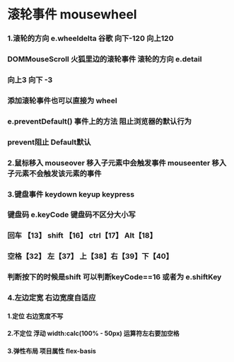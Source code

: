 #          滚轮事件    mousewheel

### 1.滚轮的方向   e.wheeldelta   谷歌   向下-120  向上120

### DOMMouseScroll  火狐里边的滚轮事件      滚轮的方向  e.detail  

### 向上3  向下 -3

### 添加滚轮事件也可以直接为   wheel

### e.preventDefault()   事件上的方法  阻止浏览器的默认行为

### prevent阻止    Default默认  

### 2.鼠标移入  mouseover 移入子元素中会触发事件    mouseenter  移入子元素不会触发该元素的事件

### 3.键盘事件   keydown    keyup  keypress

### 键盘码   e.keyCode    键盘码不区分大小写    

###  回车   【13】    shift 【16】 ctrl【17】  Alt【18】

### 空格【32】      左【37】  上【38】右【39】下【40】

### 判断按下的时候是shift   可以判断keyCode==16    或者为   e.shiftKey

### 4.左边定宽  右边宽度自适应

#### 1.定位   右边宽度不写

#### 2.不定位   浮动   width:calc(100% - 50px)    运算符左右要加空格

#### 3.弹性布局     项目属性     flex-basis